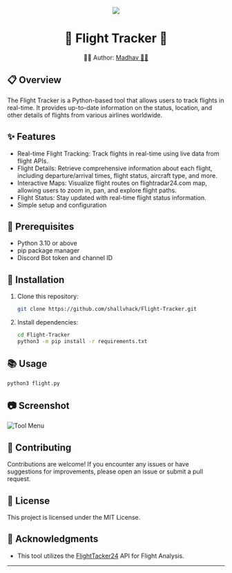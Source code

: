<div align="center">
  <a href="https://shallvhack.github.io"><img src="https://camo.githubusercontent.com/c0dca71e8f9333fa3870ebe0149ea7fd6ca4d27c02504cbef02af1ecf50fc0e2/68747470733a2f2f7062732e7477696d672e636f6d2f70726f66696c655f62616e6e6572732f333232343030363932382f313631313038353130332f3135303078353030" /></a>
  <h1>🌟 Flight Tracker 🌟</h1>
   <p>👩‍💻 Author: <a href="https://github.com/mymadhavyadav07">Madhav 👩‍💻</a></p>
</div>


## 📋 Overview
The Flight Tracker is a Python-based tool that allows users to track flights in real-time. It provides up-to-date information on the status, location, and other details of flights from various airlines worldwide. 


## ✨ Features

- Real-time Flight Tracking: Track flights in real-time using live data from flight APIs.
- Flight Details: Retrieve comprehensive information about each flight, including departure/arrival times, flight status, aircraft type, and more.
- Interactive Maps: Visualize flight routes on flightradar24.com map, allowing users to zoom in, pan, and explore flight paths.
- Flight Status: Stay updated with real-time flight status information.
- Simple setup and configuration

## 🔧 Prerequisites

- Python 3.10 or above
- pip package manager
- Discord Bot token and channel ID

## 🚀 Installation

1. Clone this repository:
   ```bash
   git clone https://github.com/shallvhack/Flight-Tracker.git
2. Install dependencies:
   ```bash
   cd Flight-Tracker
   python3 -m pip install -r requirements.txt


## 📚 Usage

```bash
python3 flight.py
```

## 📷 Screenshot
![Tool Menu](https://github.com/shallvhack/Flight-Tracker/blob/1a6df86d38e6b4a46ec943a2909abe869ed901b4/tool.png)

## 💪 Contributing
Contributions are welcome! If you encounter any issues or have suggestions for improvements, please open an issue or submit a pull request.

## 📜  License
This project is licensed under the MIT License.

## 🙏 Acknowledgments
- This tool utilizes the [FlightTacker24](https://www.flightradar24.com/) API for Flight Analysis.

*** 
